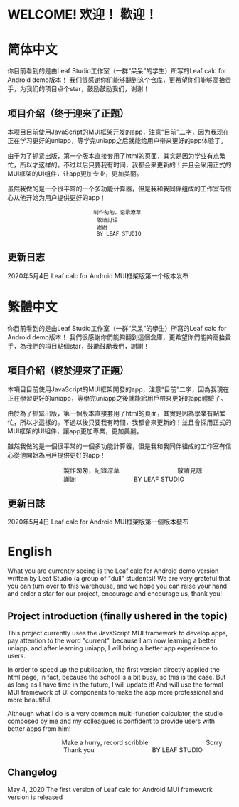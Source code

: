 # WELCOME! 欢迎！ 歡迎！ 

# 简体中文

你目前看到的是由Leaf Studio工作室（一群“呆呆”的学生）所写的Leaf calc for Android demo版本！
我们很感谢你们能够翻到这个仓库，更希望你们能够高抬贵手，为我们的项目点个star，鼓励鼓励我们，谢谢！

## 项目介绍（终于迎来了正题）
本项目目前使用JavaScript的MUI框架开发的app，注意“目前”二字，因为我现在正在学习更好的uniapp，等学完uniapp之后就能给用户带来更好的app体验了。

由于为了抓紧出版，第一个版本直接套用了html的页面，其实是因为学业有点繁忙，所以才这样的。不过以后只要我有时间，我都会来更新的！并且会采用正式的MUI框架的UI组件，让app更加专业，更加美丽。

虽然我做的是一个很平常的一个多功能计算器，但是我和我同伴组成的工作室有信心从他开始为用户提供更好的app！

                               制作匆匆，记录潦草
                                敬请见谅
                                谢谢
                                BY LEAF STUDIO



## 更新日志
2020年5月4日             Leaf calc for Android MUI框架版第一个版本发布
# 繁體中文
你目前看到的是由Leaf Studio工作室（一群“呆呆”的學生）所寫的Leaf calc for Android demo版本！
我們很感謝你們能夠翻到這個倉庫，更希望你們能夠高抬貴手，為我們的項目點個star，鼓勵鼓勵我們，謝謝！

## 項目介紹（終於迎來了正題）
本項目目前使用JavaScript的MUI框架開發的app，注意“目前”二字，因為我現在正在學習更好的uniapp，等學完uniapp之後就能給用戶帶來更好的app體驗了。

由於為了抓緊出版，第一個版本直接套用了html的頁面，其實是因為學業有點繁忙，所以才這樣的。不過以後只要我有時間，我都會來更新的！並且會採用正式的MUI框架的UI組件，讓app更加專業，更加美麗。

雖然我做的是一個很平常的一個多功能計算器，但是我和我同伴組成的工作室有信心從他開始為用戶提供更好的app！

                                製作匆匆，記錄潦草
                                敬請見諒
                                謝謝
                                BY LEAF STUDIO



## 更新日誌
2020年5月4日 Leaf calc for Android MUI框架版第一個版本發布
# English
What you are currently seeing is the Leaf calc for Android demo version written by Leaf Studio (a group of "dull" students)!
We are very grateful that you can turn over to this warehouse, and we hope you can raise your hand and order a star for our project, encourage and encourage us, thank you!

## Project introduction (finally ushered in the topic)
This project currently uses the JavaScript MUI framework to develop apps, pay attention to the word "current", because I am now learning a better uniapp, and after learning uniapp, I will bring a better app experience to users.

In order to speed up the publication, the first version directly applied the html page, in fact, because the school is a bit busy, so this is the case. But as long as I have time in the future, I will update it! And will use the formal MUI framework of UI components to make the app more professional and more beautiful.

Although what I do is a very common multi-function calculator, the studio composed by me and my colleagues is confident to provide users with better apps from him!

                               Make a hurry, record scribble
                                Sorry
                                Thank you
                                BY LEAF STUDIO



## Changelog
May 4, 2020 The first version of Leaf calc for Android MUI framework version is released



